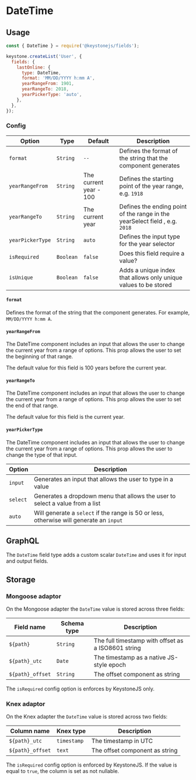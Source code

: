 <!--[meta]
section: api
subSection: field-types
title: DateTime
[meta]-->

# DateTime

## Usage

```js
const { DateTime } = require('@keystonejs/fields');

keystone.createList('User', {
  fields: {
    lastOnline: {
      type: DateTime,
      format: 'MM/DD/YYYY h:mm A',
      yearRangeFrom: 1901,
      yearRangeTo: 2018,
      yearPickerType: 'auto',
    },
  },
});
```

### Config

| Option           | Type      | Default                | Description                                                                 |
| ---------------- | --------- | ---------------------- | --------------------------------------------------------------------------- |
| `format`         | `String`  | `--`                   | Defines the format of the string that the component generates               |
| `yearRangeFrom`  | `String`  | The current year - 100 | Defines the starting point of the year range, e.g. `1918`                   |
| `yearRangeTo`    | `String`  | The current year       | Defines the ending point of the range in the yearSelect field , e.g. `2018` |
| `yearPickerType` | `String`  | `auto`                 | Defines the input type for the year selector                                |
| `isRequired`     | `Boolean` | `false`                | Does this field require a value?                                            |
| `isUnique`       | `Boolean` | `false`                | Adds a unique index that allows only unique values to be stored             |

#### `format`

Defines the format of the string that the component generates. For example, `MM/DD/YYYY h:mm A`.

#### `yearRangeFrom`

The DateTime component includes an input that allows the user to change the current year from a range of options.
This prop allows the user to set the beginning of that range.

The default value for this field is 100 years before the current year.

#### `yearRangeTo`

The DateTime component includes an input that allows the user to change the current year from a range of options.
This prop allows the user to set the end of that range.

The default value for this field is the current year.

#### `yearPickerType`

The DateTime component includes an input that allows the user to change the current year from a range of options. This prop allows the user to change the type of that input.

| Option   | Description                                                                             |
| -------- | --------------------------------------------------------------------------------------- |
| `input`  | Generates an input that allows the user to type in a value                              |
| `select` | Generates a dropdown menu that allows the user to select a value from a list            |
| `auto`   | Will generate a `select` if the range is 50 or less, otherwise will generate an `input` |

## GraphQL

The `DateTime` field type adds a custom scalar `DateTime` and uses it for input and output fields.

## Storage

### Mongoose adaptor

On the Mongoose adapter the `DateTime` value is stored across three fields:

| Field name       | Schema type | Description                                        |
| ---------------- | ----------- | -------------------------------------------------- |
| `${path}`        | `String`    | The full timestamp with offset as a ISO8601 string |
| `${path}_utc`    | `Date`      | The timestamp as a native JS-style epoch           |
| `${path}_offset` | `String`    | The offset component as string                     |

The `isRequired` config option is enforces by KeystoneJS only.

### Knex adaptor

On the Knex adapter the `DateTime` value is stored across two fields:

| Column name      | Knex type   | Description                    |
| ---------------- | ----------- | ------------------------------ |
| `${path}_utc`    | `timestamp` | The timestamp in UTC           |
| `${path}_offset` | `text`      | The offset component as string |

The `isRequired` config option is enforced by KeystoneJS. If the value is equal to `true`, the column is set as not nullable.
